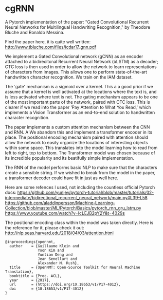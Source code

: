 # cgRNN
A Pytorch implementation of the paper: "Gated Convolutional Recurrent Neural Networks for Multilingual Handwriting Recognition," by Theodore Bluche and Ronaldo Messina.

Find the paper here, it is quite well written:
http://www.tbluche.com/files/icdar17_gnn.pdf

We implement a Gated Convolutional network (gCNN) as an encoder attached to a bidirecitonal Recurrent Neural Network (bLSTM) as a decoder; CTC loss is then used in order to allow the network to learn representations of characters from images. This allows one to perform state-of-the-art handwritten character recognition. We train on the IAM dataset.

The 'gate' mechanism is a sigmoid over a kernel. This a a good prior if we assume that a kernel is well activated at the locations where the text is, and is less activated where text is not. The gating mechanism appears to be one of the most important parts of the network, paired with CTC loss. This is clearer if we read into the paper 'Pay Attention to What You Read,' which implements a Vision Transformer as an end-to-end solution to handwritten character recognition. 

The paper implements a custom attention mechanism between the CNN and RNN. A  We abandom this and implement a transformer encoder in its place. The positional encoding mechanism paired with attention should allow the network to easily organize the locations of interesting objects within some space. This translates into the model learning how to read from left to right, top to bottom. The Transformer model was chosen because of its incredible popularity and its beatifully simple implementation.

The RNN of the model performs basic NLP to make sure that the characters create a sensible string. If we wished to break from the model in the paper, a transformer decoder could have fit in just as well here.  


Here are some refences I used, not including the countless official Pytorch docs:
https://github.com/yunjey/pytorch-tutorial/blob/master/tutorials/02-intermediate/bidirectional_recurrent_neural_network/main.py#L39-L58
		https://github.com/aladdinpersson/Machine-Learning-Collection/blob/master/ML/Pytorch/Basics/pytorch_rnn_gru_lstm.py
		https://www.youtube.com/watch?v=IcLEJB2pY2Y&t=4029s
    
The positional encoding class within the model was taken directly. 
Here is the reference for it, please check it out:
http://nlp.seas.harvard.edu/2018/04/03/attention.html

	@inproceedings{opennmt,
	  author    = {Guillaume Klein and
	               Yoon Kim and
	               Yuntian Deng and
	               Jean Senellart and
	               Alexander M. Rush},
	  title     = {OpenNMT: Open-Source Toolkit for Neural Machine Translation},
	  booktitle = {Proc. ACL},
	  year      = {2017},
	  url       = {https://doi.org/10.18653/v1/P17-4012},
	  doi       = {10.18653/v1/P17-4012}
	}

